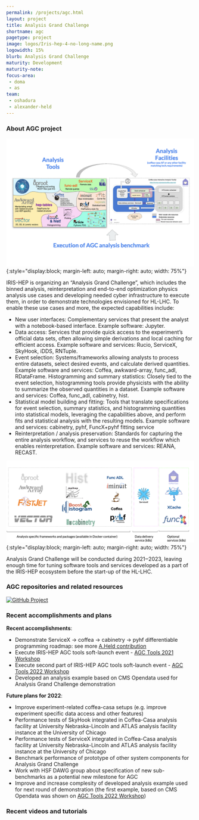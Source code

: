 ```yaml
---
permalink: /projects/agc.html
layout: project
title: Analysis Grand Challenge
shortname: agc
pagetype: project
image: logos/Iris-hep-4-no-long-name.png
logowidth: 15%
blurb: Analysis Grand Challenge
maturity: Development
maturity-note:
focus-area:
 - doma
 - as
team:
 - oshadura
 - alexander-held
---
```



### About AGC project

![Analysis Grand Challenge](/assets/images/agc-1.png){:style="display:block; margin-left: auto; margin-right: auto; width: 75%"}


IRIS-HEP is organizing an “Analysis Grand Challenge”, which includes the binned analysis, reinterpretation and end-to-end optimization physics analysis use cases and developing needed cyber infrastructure to execute them, in order to demonstrate technologies envisioned for HL-LHC. To enable these use cases and more, the expected capabilities include:

- New user interfaces: Complementary services that present the analyst with a notebook-based interface. Example software: Jupyter.
- Data access: Services that provide quick access to the experiment’s official data sets, often allowing simple derivations and local caching for efficient access. Example software and services: Rucio, ServiceX, SkyHook, iDDS, RNTuple.
- Event selection: Systems/frameworks allowing analysts to process entire datasets, select desired events, and calculate derived quantities. Example software and services: Coffea, awkward-array, func_adl, RDataFrame. Histogramming and summary statistics: Closely tied to the event selection, histogramming tools provide physicists with the ability to summarize the observed quantities in a dataset. Example software and services: Coffea, func_adl, cabinetry, hist.
- Statistical model building and fitting: Tools that translate specifications for event selection, summary statistics, and histogramming quantities into statistical models, leveraging the capabilities above, and perform fits and statistical analysis with the resulting models. Example software and services: cabinetry, pyhf, FuncX+pyhf fitting service
- Reinterpretation / analysis preservation: Standards for capturing the entire analysis workflow, and services to reuse the workflow which enables reinterpretation. Example software and services: REANA, RECAST.

![Generic schema of AGC components](/assets/images/agc-0.png){:style="display:block; margin-left: auto; margin-right: auto; width: 75%"}

Analysis Grand Challenge will be conducted during 2021‒2023, leaving enough time for tuning software tools and services developed as a part of the IRIS-HEP ecosystem before the start-up of the HL-LHC.



### AGC repositories and related resources

[![GitHub Project](https://img.shields.io/badge/GitHub--blue?style=social&logo=GitHub)](https://github.com/iris-hep/analysis-grand-challenge)


### Recent accomplishments and plans

**Recent accomplishments**:

- Demonstrate ServiceX -> coffea -> cabinetry -> pyhf differentiable programming roadmap: see more [A.Held contribution](https://indico.cern.ch/event/1076231/contributions/4560405/)
- Execute IRIS-HEP AGC tools soft-launch event - [AGC Tools 2021 Workshop](https://indico.cern.ch/event/1076231/)
- Execute second part of IRIS-HEP AGC tools soft-launch event - [AGC Tools 2022 Workshop](https://indico.cern.ch/event/1126109/)
- Developed an analysis example based on CMS Opendata used for Analysis Grand Challenge demonstration

**Future plans for 2022**:

- Improve experiment-related coffea-casa setups (e.g. improve experiment specific data access and other features)
- Performance tests of SkyHook integrated in Coffea-Casa analysis facility at University Nebraska-Lincoln and ATLAS analysis facility instance at the University of Chicago
- Performance tests of ServiceX integrated in Coffea-Casa analysis facility at University Nebraska-Lincoln and ATLAS analysis facility instance at the University of Chicago
- Benchmark performance of prototype of other system components for Analysis Grand Challenge
- Work with HSF DAWG group about specification of new sub-benchmarks as a potential new milestone for AGC
- Improve and increase complesity of developed analysis example used for next round of demonstration  (the first example, based on CMS Opendata was shown on [AGC Tools 2022 Workshop](https://indico.cern.ch/event/1126109/))


### Recent videos and tutorials
